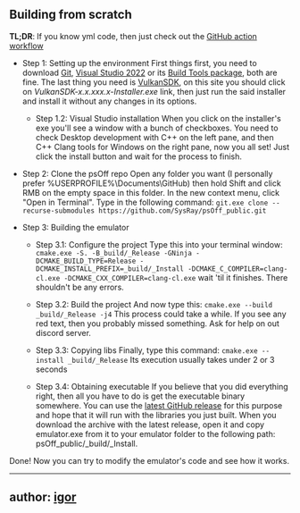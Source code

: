 ## Building from scratch

**TL;DR**: If you know yml code, then just check out the [GitHub action workflow](https://github.com/SysRay/psOff_public/blob/main/.github/workflows/build.yml)

* Step 1:
Setting up the environment
First things first, you need to download [Git](https://git-scm.com/download/win), [Visual Studio 2022](https://visualstudio.microsoft.com/downloads/) or its [Build Tools package](https://aka.ms/vs/17/release/vs_BuildTools.exe), both are fine. The last thing you need is [VulkanSDK](https://vulkan.lunarg.com/sdk/home), on this site you should click on _VulkanSDK-x.x.xxx.x-Installer.exe_ link, then just run the said installer and install it without any changes in its options.

   - Step 1.2: Visual Studio installation
When you click on the installer's exe you'll see a window with a bunch of checkboxes. You need to check Desktop development with C++ on the left pane, and then C++ Clang tools for Windows on the right pane, now you all set! Just click the install button and wait for the process to finish.

* Step 2: Clone the psOff repo
Open any folder you want (I personally prefer %USERPROFILE%\Documents\GitHub) then hold Shift and click RMB on the empty space in this folder. In the new context menu, click "Open in Terminal". Type in the following command: 
`git.exe clone --recurse-submodules https://github.com/SysRay/psOff_public.git`

* Step 3: Building the emulator

   - Step 3.1: Configure the project
Type this into your terminal window: 
`cmake.exe -S. -B_build/_Release -GNinja -DCMAKE_BUILD_TYPE=Release -DCMAKE_INSTALL_PREFIX=_build/_Install -DCMAKE_C_COMPILER=clang-cl.exe -DCMAKE_CXX_COMPILER=clang-cl.exe`
 wait 'til it finishes. There shouldn't be any errors.

   - Step 3.2: Build the project
And now type this: 
`cmake.exe --build _build/_Release -j4` This process could take a while. If you see any red text, then you probably missed something. Ask for help on out discord server.

   - Step 3.3: Copying libs
Finally, type this command: 
`cmake.exe --install _build/_Release`
 Its execution usually takes under 2 or 3 seconds

   - Step 3.4: Obtaining executable
If you believe that you did everything right, then all you have to do is get the executable binary somewhere. You can use the [latest GitHub release](https://github.com/SysRay/psOff_public/releases) for this purpose and hope that it will run with the libraries you just built. When you download the archive with the latest release, open it and copy emulator.exe from it to your emulator folder to the following path: psOff_public/_build/_Install.

Done! Now you can try to modify the emulator's code and see how it works.
 
---
author: [igor](https://github.com/igor725)
---